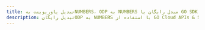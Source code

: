 ---title: تبدیل پاورپوینت بهNUMBERS، ODP به NUMBERS مبدل رایگان یا GO SDKdescription: تبدیل رایگانODP به NUMBERS با استفاده از GO Cloud APIs & SDK. همچنین اسناد Microsoft PowerPoint را در Cloud ایجاد، ویرایش و رندر کنید.---
